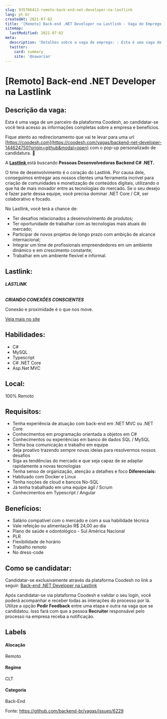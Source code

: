```yaml
---
slug: 935706413-remoto-back-end-net-developer-na-lastlink
lang: pt-br
createdAt: 2021-07-02
title: '[Remoto] Back-end .NET Developer na Lastlink - Vaga de Emprego'
sitemap:
  lastModified: 2021-07-02
meta:
  description: 'Detalhes sobre a vaga de emprego: : Esta é uma vaga de um parceiro da plataforma Coodesh, ao candidatar-se você terá acesso as informações completas sobre a empresa e benefícios.  Fique atento ao redirecionamento que vai te levar para uma url [https://coodesh.com](https://coodesh.com/vagas/backend-net-developer-144624750?origin=github&modal=open) com o pop-up personalizado de candidatura. 👋 <p>A <a href="https://lastlink.com/" target="_self"><strong>Lastlink </strong></a><strong> </strong>está buscando <strong>Pessoas Desenvolvedoras Backend C# .NET.</strong></p> <p></p> <p>O time de desenvolvimento é o coração do Lastlink. Por causa dele, conseguimos entregar aos nossos clientes uma ferramenta incrível para criação de comunidades e monetização de conteúdos digitais, utilizando o que há de mais inovador entre as tecnologias do mercado. Se o seu desejo é fazer parte dessa equipe, você precisa dominar .NET Core / C#, ser colaborativo e focado.</p> <p></p> <p>No Lastlink, você terá a chance de:</p> <ul> <li>Ter desafios relacionados a desenvolvimento de produtos;</li> <li>Ter oportunidade de trabalhar com as tecnologias mais atuais do mercado;</li> <li>Participar de novos projetos de longo prazo com ambição de alcance internacional;</li> <li>Integrar um time de profissionais empreendedores em um ambiente dinâmico e em crescimento constante;</li> <li>Trabalhar em um ambiente flexível e informal.</li> </ul>'
  twitter:
    card: summary
    site: '@nawarian'
---
```


# [Remoto] Back-end .NET Developer na Lastlink

## Descrição da vaga: 
Esta é uma vaga de um parceiro da plataforma Coodesh, ao candidatar-se você terá acesso as informações completas sobre a empresa e benefícios.


Fique atento ao redirecionamento que vai te levar para uma url [https://coodesh.com](https://coodesh.com/vagas/backend-net-developer-144624750?origin=github&modal=open) com o pop-up personalizado de candidatura. 👋
<p>A <a href="https://lastlink.com/" target="_self"><strong>Lastlink  </strong></a><strong> </strong>está buscando <strong>Pessoas Desenvolvedoras Backend C# .NET.</strong></p>
<p></p>
<p>O time de desenvolvimento é o coração do Lastlink. Por causa dele, conseguimos entregar aos nossos clientes uma ferramenta incrível para criação de comunidades e monetização de conteúdos digitais, utilizando o que há de mais inovador entre as tecnologias do mercado. Se o seu desejo é fazer parte dessa equipe, você precisa dominar .NET Core / C#, ser colaborativo e focado.</p>
<p></p>
<p>No Lastlink, você terá a chance de:</p>
<ul>
<li>Ter desafios relacionados a desenvolvimento de produtos;</li>
<li>Ter oportunidade de trabalhar com as tecnologias mais atuais do mercado;</li>
<li>Participar de novos projetos de longo prazo com ambição de alcance internacional;</li>
<li>Integrar um time de profissionais empreendedores em um ambiente dinâmico e em crescimento constante;</li>
<li>Trabalhar em um ambiente flexível e informal.</li>
</ul>

## Lastlink: 
 <h6><strong>LASTLINK</strong></h6>
<p><strong><em>CRIANDO CONEXÕES CONSCIENTES</em></strong></p>
<p>Conexão e proximidade é o que nos move.</p><a href='https://coodesh.com/empresas/lastlink'>Veja mais no site</a>

 ## Habilidades: 
 - C# 
- MySQL 
- Typescript 
- C# .NET Core 
- Asp.Net MVC
## Local: 
 100% Remoto
## Requisitos: 
 - Tenha experiência de atuação com back-end em .NET MVC ou .NET Core 
- Conhecimentos em programação orientada a objetos em C# 
- Conhecimentos ou experiências em banco de dados SQL / MySQL 
- Tenha boa comunicação e trabalho em equipe 
- Seja proativo trazendo sempre novas ideias para resolvermos nossos desafios 
- Siga as tendências do mercado e que seja capaz de se adaptar rapidamente a novas tecnologias 
- Tenha senso de organização, atenção a detalhes e foco
**Diferenciais:** 
 - Habituado com Docker e Linux 
- Tenha noções de cloud e bancos No-SQL 
- Já tenha trabalhado em uma equipe ágil / Scrum 
- Conhecimentos em Typescript / Angular
## Benefícios: 
 - Salário compatível com o mercado e com a sua habilidade técnica 
- Vale refeição ou alimentação R$ 24,00 ao dia 
- Plano de saúde e odontológico - Sul América Nacional 
- PLR 
- Flexibilidade de horário 
- Trabalho remoto 
- No dress-code
## Como se candidatar:
Candidatar-se exclusivamente através da plataforma Coodesh no link a seguir: [Back-end .NET Developer na Lastlink](https://coodesh.com/vagas/backend-net-developer-144624750?origin=github&modal=open)


Após candidatar-se via plataforma Coodesh e validar o seu login, você poderá acompanhar e receber todas as interações do processo por lá. Utilize a opção <b>Pedir Feedback</b> entre uma etapa e outra na vaga que se candidatou. Isso fará com que a pessoa <b>Recruiter</b> responsável pelo processo na empresa receba a notificação.
## Labels
#### Alocação
Remoto
#### Regime
CLT
#### Categoria
Back-End

Fonte: https://github.com/backend-br/vagas/issues/6229